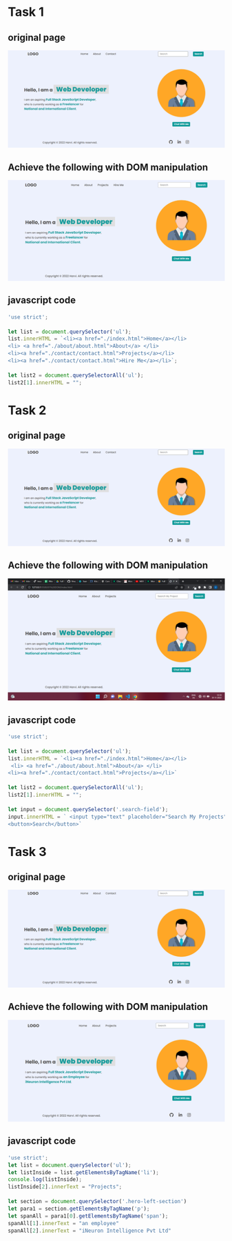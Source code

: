 # Task 1

## original page
![alt text](./original.PNG)
## Achieve the following with DOM manipulation
![alt text](./task1Output.png)

## javascript code
```js
'use strict';

let list = document.querySelector('ul');
list.innerHTML = `<li><a href="./index.html">Home</a></li>
<li> <a href="./about/about.html">About</a> </li>
<li><a href="./contact/contact.html">Projects</a></li>
<li><a href="./contact/contact.html">Hire Me</a></li>`;

let list2 = document.querySelectorAll('ul');
list2[1].innerHTML = "";
```
# Task 2
## original page
![alt text](./original.PNG)
## Achieve the following with DOM manipulation
![alt text](./task2Output.png)

## javascript code
```js
'use strict';

let list = document.querySelector('ul');
list.innerHTML = `<li><a href="./index.html">Home</a></li>
 <li> <a href="./about/about.html">About</a> </li>
<li><a href="./contact/contact.html">Projects</a></li>`

let list2 = document.querySelectorAll('ul');
list2[1].innerHTML = "";

let input = document.querySelector('.search-field');
input.innerHTML = ` <input type="text" placeholder="Search My Projects" />
<button>Search</button>`
```

# Task 3
## original page
![alt text](./original.PNG)
## Achieve the following with DOM manipulation
![alt text](./task3Output.png)

## javascript code
```js
'use strict';
let list = document.querySelector('ul');
let listInside = list.getElementsByTagName('li');
console.log(listInside);
listInside[2].innerText = "Projects";

let section = document.querySelector('.hero-left-section')
let para1 = section.getElementsByTagName('p');
let spanAll = para1[0].getElementsByTagName('span');
spanAll[1].innerText = "an employee"
spanAll[2].innerText = "iNeuron Intelligence Pvt Ltd"
```